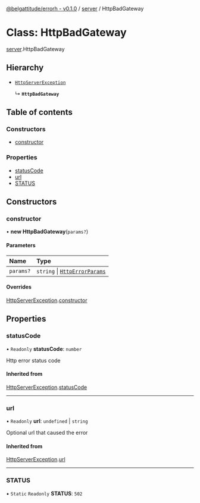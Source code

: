 [@belgattitude/errorh - v0.1.0](../README.md) / [server](../modules/server.md) / HttpBadGateway

# Class: HttpBadGateway

[server](../modules/server.md).HttpBadGateway

## Hierarchy

- [`HttpServerException`](base.HttpServerException.md)

  ↳ **`HttpBadGateway`**

## Table of contents

### Constructors

- [constructor](server.HttpBadGateway.md#constructor)

### Properties

- [statusCode](server.HttpBadGateway.md#statuscode)
- [url](server.HttpBadGateway.md#url)
- [STATUS](server.HttpBadGateway.md#status)

## Constructors

### constructor

• **new HttpBadGateway**(`params?`)

#### Parameters

| Name      | Type                                                                 |
| :-------- | :------------------------------------------------------------------- |
| `params?` | `string` \| [`HttpErrorParams`](../modules/types.md#httperrorparams) |

#### Overrides

[HttpServerException](base.HttpServerException.md).[constructor](base.HttpServerException.md#constructor)

## Properties

### statusCode

• `Readonly` **statusCode**: `number`

Http error status code

#### Inherited from

[HttpServerException](base.HttpServerException.md).[statusCode](base.HttpServerException.md#statuscode)

---

### url

• `Readonly` **url**: `undefined` \| `string`

Optional url that caused the error

#### Inherited from

[HttpServerException](base.HttpServerException.md).[url](base.HttpServerException.md#url)

---

### STATUS

▪ `Static` `Readonly` **STATUS**: `502`
